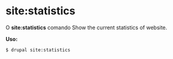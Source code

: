 # site:statistics
O **site:statistics** comando Show the current statistics of website.

**Uso:**
```
$ drupal site:statistics 
```
